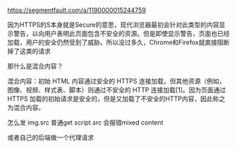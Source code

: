 https://segmentfault.com/a/1190000015244759

因为HTTPS的S本身就是Secure的意思，现代浏览器最初会针对此类型的内容显示警告，以向用户表明此页面包含不安全的资源。但是即使显示警告，页面也已经加载，用户的安全仍然受到了威胁。所以没过多久，Chrome和Firefox就直接阻断掉了这类的请求

那什么是混合内容？

混合内容：初始 HTML 内容通过安全的 HTTPS 连接加载，但其他资源（例如，图像、视频、样式表、脚本）则通过不安全的 HTTP 连接加载[1]。因为页面通过 HTTPS 加载的初始请求是安全的，但是又加载了不安全的HTTP内容，因此称之为混合内容。

怎么发
img.src 普通get
script.src 会报错mixed content

或者自己的后端做一个代理请求